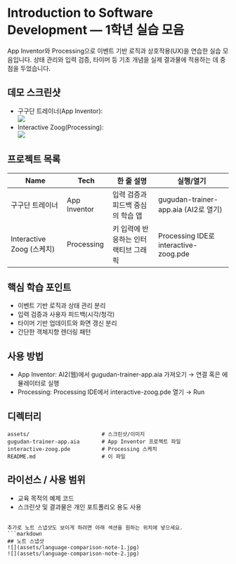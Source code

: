 # Introduction to Software Development — 1학년 실습 모음

App Inventor와 Processing으로 이벤트 기반 로직과 상호작용(UX)을 연습한 실습 모음입니다. 상태 관리와 입력 검증, 타이머 등 기초 개념을 실제 결과물에 적용하는 데 중점을 두었습니다.

## 데모 스크린샷
- 구구단 트레이너(App Inventor):  
  ![](assets/gugudan-app-screenshot.jpg)
- Interactive Zoog(Processing):  
  ![](assets/zoog-screenshot.png)

## 프로젝트 목록

| Name                       | Tech         | 한 줄 설명                               | 실행/열기                             |
|---------------------------|--------------|------------------------------------------|---------------------------------------|
| 구구단 트레이너           | App Inventor | 입력 검증과 피드백 중심의 학습 앱        | gugudan-trainer-app.aia (AI2로 열기)  |
| Interactive Zoog (스케치) | Processing   | 키 입력에 반응하는 인터랙티브 그래픽     | Processing IDE로 interactive-zoog.pde |

## 핵심 학습 포인트
- 이벤트 기반 로직과 상태 관리 분리
- 입력 검증과 사용자 피드백(시각/청각)
- 타이머 기반 업데이트와 화면 갱신 분리
- 간단한 객체지향 렌더링 패턴

## 사용 방법
- App Inventor: AI2(웹)에서 gugudan-trainer-app.aia 가져오기 → 연결 혹은 에뮬레이터로 실행
- Processing: Processing IDE에서 interactive-zoog.pde 열기 → Run

## 디렉터리
```
assets/                       # 스크린샷/이미지
gugudan-trainer-app.aia       # App Inventor 프로젝트 파일
interactive-zoog.pde          # Processing 스케치
README.md                     # 이 파일
```

## 라이선스 / 사용 범위
- 교육 목적의 예제 코드
- 스크린샷 및 결과물은 개인 포트폴리오 용도 사용
```

추가로 노트 스냅샷도 보이게 하려면 아래 섹션을 원하는 위치에 넣으세요.
```markdown
## 노트 스냅샷
![](assets/language-comparison-note-1.jpg)
![](assets/language-comparison-note-2.jpg)
